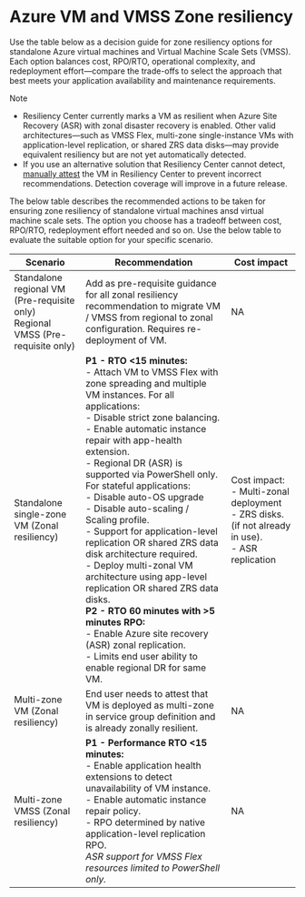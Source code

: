 # Azure VM and VMSS Zone resiliency

Use the table below as a decision guide for zone resiliency options for standalone Azure virtual machines and Virtual Machine Scale Sets (VMSS). Each option balances cost, RPO/RTO, operational complexity, and redeployment effort—compare the trade-offs to select the approach that best meets your application availability and maintenance requirements.

> [!NOTE]
>
> - Resiliency Center currently marks a VM as resilient when Azure Site Recovery (ASR) with zonal disaster recovery is enabled. Other valid architectures—such as VMSS Flex, multi-zone single-instance VMs with application-level replication, or shared ZRS data disks—may provide equivalent resiliency but are not yet automatically detected.
> - If you use an alternative solution that Resiliency Center cannot detect, [manually attest](../ViewResiliencePosture.md#scenario-2-manually-attest-resources) the VM in Resiliency Center to prevent incorrect recommendations. Detection coverage will improve in a future release.

The below table describes the recommended actions to be taken for ensuring zone resiliency of standalone virtual machines ansd virtual machine scale sets. The option you choose has a tradeoff between cost, RPO/RTO, redeployment effort needed and so on. Use the below table to evaluate the suitable option for your specific scenario.

| Scenario                                         | Recommendation                                                                                                                                                                                                                                                           | Cost impact                                                                                  |
|--------------------------------------------------|--------------------------------------------------------------------------------------------------------------------------------------------------------------------------------------------------------------------------------------------------------------------------|---------------------------------------------------------------------------------------------|
| Standalone regional VM (Pre-requisite only)<br>Regional VMSS (Pre-requisite only) | Add as pre-requisite guidance for all zonal resiliency recommendation to migrate VM / VMSS from regional to zonal configuration. Requires re-deployment of VM.                                                                     | NA                                                                                          |
| Standalone single-zone VM (Zonal resiliency)      | **P1 - RTO <15 minutes:**<br>- Attach VM to VMSS Flex with zone spreading and multiple VM instances. For all applications:<br>- Disable strict zone balancing.<br>- Enable automatic instance repair with app-health extension.<br>- Regional DR (ASR) is supported via PowerShell only.<br>For stateful applications:<br>- Disable auto-OS upgrade<br>- Disable auto-scaling / Scaling profile.<br>- Support for application-level replication OR shared ZRS data disk architecture required.<br>- Deploy multi-zonal VM architecture using app-level replication OR shared ZRS data disks.<br>**P2 - RTO 60 minutes with >5 minutes RPO:**<br>- Enable Azure site recovery (ASR) zonal replication.<br>- Limits end user ability to enable regional DR for same VM. | Cost impact:<br>- Multi-zonal deployment<br>- ZRS disks. (if not already in use).<br>- ASR replication |
| Multi-zone VM (Zonal resiliency)                  | End user needs to attest that VM is deployed as multi-zone in service group definition and is already zonally resilient.                                                                                                           | NA                                                                                          |
| Multi-zone VMSS (Zonal resiliency)                | **P1 - Performance RTO <15 minutes:**<br>- Enable application health extensions to detect unavailability of VM instance.<br>- Enable automatic instance repair policy.<br>- RPO determined by native application-level replication RPO.<br>_ASR support for VMSS Flex resources limited to PowerShell only._ | NA                                                                                          |
